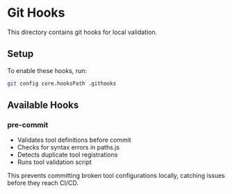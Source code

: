 # Git Hooks

This directory contains git hooks for local validation.

## Setup

To enable these hooks, run:

```bash
git config core.hooksPath .githooks
```

## Available Hooks

### pre-commit
- Validates tool definitions before commit
- Checks for syntax errors in paths.js
- Detects duplicate tool registrations
- Runs tool validation script

This prevents committing broken tool configurations locally, catching issues before they reach CI/CD.